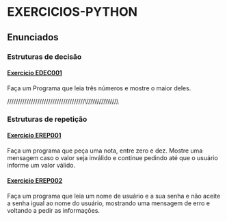 # EXERCICIOS-PYTHON

## Enunciados
### Estruturas de decisão
#### [Exercicio EDEC001](exercicios/EDEC001.py)
Faça um Programa que leia três números e mostre o maior deles.



////////////////////////////////////\\\\\\\\\\\\\\\\\\\\\\\\\\\\\\\\\\\\

### Estruturas de repetição

#### [Exercicio EREP001](exercicios/EREP001.py)
Faça um programa que peça uma nota, entre zero e dez. 
Mostre uma mensagem caso o valor seja inválido e continue pedindo 
até que o usuário informe um valor válido.

#### [Exercicio EREP002](exercicios/ERER002.py)
Faça um programa que leia um nome de usuário e a sua senha e não aceite
a senha igual ao nome do usuário, mostrando uma mensagem de erro e voltando a pedir as informações.
